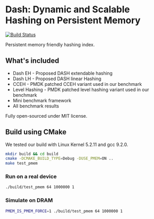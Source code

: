 # Dash: Dynamic and Scalable Hashing on Persistent Memory 

[![Build Status](https://dev.azure.com/haoxiangpeng/VeryPM/_apis/build/status/XiangpengHao.VeryPM?branchName=master)](https://dev.azure.com/haoxiangpeng/VeryPM/_build/latest?definitionId=2&branchName=master)

Persistent memory friendly hashing index.

## What's included

- Dash EH - Proposed DASH extendable hashing
- Dash LH - Proposed DASH linear Hashing
- CCEH - PMDK patched CCEH variant used in our benchmark
- Level Hashing - PMDK patched level hashing variant used in our benchmark
- Mini benchmark framework
- All benchmark results

Fully open-sourced under MIT license.


## Build using CMake

We tested our build with Linux Kernel 5.2.11 and gcc 9.2.0.

```bash
mkdir build && cd build
cmake -DCMAKE_BUILD_TYPE=Debug -DUSE_PMEM=ON .. 
make test_pmem
```

### Run on a real device

```bash
./build/test_pmem 64 1000000 1
```

### Simulate on DRAM 

```bash
PMEM_IS_PMEM_FORCE=1 ./build/test_pmem 64 1000000 1
```
